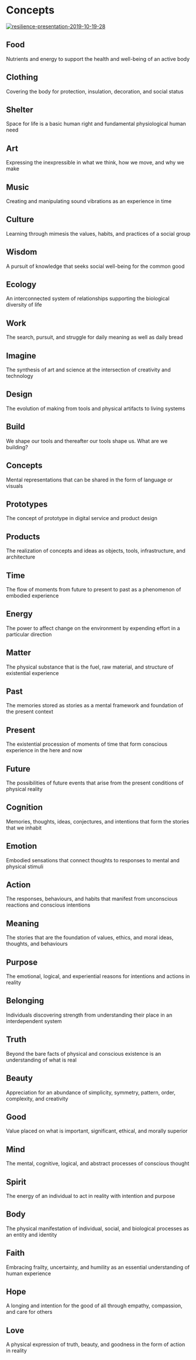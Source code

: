 # Concepts

[![resilience-presentation-2019-10-19-28](https://live.staticflickr.com/65535/49803898822_9c606877bd_b.jpg)](https://flic.kr/p/2iSZZYJ)

## Food

Nutrients and energy to support the health and well-being of an active body

## Clothing

Covering the body for protection, insulation, decoration, and social status

## Shelter

Space for life is a basic human right and fundamental physiological human need

## Art

Expressing the inexpressible in what we think, how we move, and why we make

## Music

Creating and manipulating sound vibrations as an experience in time

## Culture

Learning through mimesis the values, habits, and practices of a social group

## Wisdom

A pursuit of knowledge that seeks social well-being for the common good

## Ecology

An interconnected system of relationships supporting the biological diversity of life

## Work

The search, pursuit, and struggle for daily meaning as well as daily bread

## Imagine

The synthesis of art and science at the intersection of creativity and technology

## Design

The evolution of making from tools and physical artifacts to living systems

## Build

We shape our tools and thereafter our tools shape us. What are we building?

## Concepts

Mental representations that can be shared in the form of language or visuals

## Prototypes

The concept of prototype in digital service and product design

## Products

The realization of concepts and ideas as objects, tools, infrastructure, and architecture

## Time

The flow of moments from future to present to past as a phenomenon of embodied experience

## Energy

The power to affect change on the environment by expending effort in a particular direction

## Matter

The physical substance that is the fuel, raw material, and structure of existential experience

## Past

The memories stored as stories as a mental framework and foundation of the present context

## Present

The existential procession of moments of time that form conscious experience in the here and now

## Future

The possibilities of future events that arise from the present conditions of physical reality

## Cognition

Memories, thoughts, ideas, conjectures, and intentions that form the stories that we inhabit

## Emotion

Embodied sensations that connect thoughts to responses to mental and physical stimuli

## Action

The responses, behaviours, and habits that manifest from unconscious reactions and conscious intentions

## Meaning

The stories that are the foundation of values, ethics, and moral ideas, thoughts, and behaviours

## Purpose

The emotional, logical, and experiential reasons for intentions and actions in reality

## Belonging

Individuals discovering strength from understanding their place in an interdependent system

## Truth

Beyond the bare facts of physical and conscious existence is an understanding of what is real

## Beauty

Appreciation for an abundance of simplicity, symmetry, pattern, order, complexity, and creativity

## Good

Value placed on what is important, significant, ethical, and morally superior

## Mind

The mental, cognitive, logical, and abstract processes of conscious thought

## Spirit

The energy of an individual to act in reality with intention and purpose

## Body

The physical manifestation of individual, social, and biological processes as an entity and identity

## Faith

Embracing frailty, uncertainty, and humility as an essential understanding of human experience

## Hope

A longing and intention for the good of all through empathy, compassion, and care for others

## Love

A physical expression of truth, beauty, and goodness in the form of action in reality

